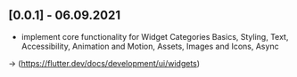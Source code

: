 ## [0.0.1] - 06.09.2021
- implement core functionality for Widget Categories Basics, Styling, Text, Accessibility, Animation and Motion, Assets, Images and Icons, Async 

-> (https://flutter.dev/docs/development/ui/widgets)

 

